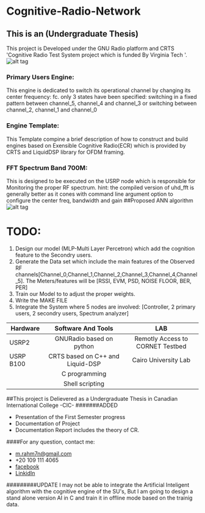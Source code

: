 # Cognitive-Radio-Network
## This is an (Undergraduate Thesis) 

This project is Developed under the GNU Radio platform and CRTS 'Cognitive Radio Test System project which is funded By Virginia Tech '.
![alt tag](https://github.com/astro7x/Cognitive-Radio-Network/blob/master/proj_scenario_Ver1.png?raw=true)



### Primary Users Engine:
This engine is dedicated to switch its operational channel by changing its center frequency:  fc.
only 3 states have been specified:
switching in a fixed pattern between channel_5, channel_4 and channel_3
or switching between channel_2, channel_1 and channel_0

### Engine Template:
This Template compine a brief description of how to construct and build engines based on Exensible Cognitive Radio(ECR) which is provided by CRTS and LiquidDSP library for OFDM framing.

### FFT Spectrum Band 700M:
This is designed to be executed on the USRP node which is responsible for Monitoring the proper RF spectrum.
hint: the compiled version of uhd_fft is generally better 
as it cones with command line argument option to configure the center freq, bandwidth and gain
##Proposed ANN algorithm
![alt tag](https://github.com/astro7x/Cognitive-Radio-Network/blob/master/ann.png?raw=true)

# TODO:
1. Design our model (MLP-Multi Layer Percetron) which add the cognition feature to the Secondry users.
2. Generate the Data set which include the main features of the Observed RF   channels[Channel_0,Channel_1,Channel_2,Channel_3,Channel_4,Channel_5]. The Meters/features will be [RSSI, EVM, PSD, NOISE FLOOR, BER, PER]
3. Train our Model to to adjust the proper weights.
4. Write the MAKE FILE  
5. Integrate the System where 5 nodes are involved: [Controller, 2 primary users, 2 secondry users, Spectrum analyzer]

| Hardware        | Software And Tools                      | LAB                             |
| --------------- |:---------------------------------------:|:-------------------------------:|
| USRP2           |GNURadio based on python                 |Remotly Access to CORNET Testbed |
| USRP B100       |CRTS based on C++ and Liquid-DSP         |Cairo University Lab             |
|                 |C programming                            |                                 |
|                 |Shell scripting                          |                                 |
  
  
    
##This project is Delievered as a Undergraduate Thesis in Canadian International College -CIC-
#######ADDED
+ Presentation of the First Semester progress
+ Documentation of Project
+ Documentation Report includes the theory of CR.

####For any question, contact me:
* m.rahm7n@gmail.com
* +20 109 111 4065
* [facebook](https://www.facebook.com/mrxastro)
* [LinkidIn](https://eg.linkedin.com/in/mrastro)


#########UPDATE
I may not be able to integrate the Artificial Inteligent algorithm with the cognitive engine of the SU's, But I am going to design a stand alone version AI in C and train it in offline mode based on the trainig data.

